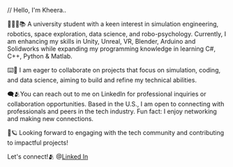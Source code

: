 // Hello, I'm Kheera..

👩🏾‍🎓📚  A university student with a keen interest in simulation engineering, robotics, space exploration, data science, and robo-psychology. Currently, I am enhancing my skills in Unity, Unreal, VR, Blender, Arduino and Solidworks while expanding my programming knowledge in learning C#, C++, Python & Matlab. 

⌨️🧪 I am eager to collaborate on projects that focus on simulation, coding, and data science, aiming to build and refine my technical abilities.

🗨️🫂You can reach out to me on LinkedIn for professional inquiries or collaboration opportunities. Based in the U.S., I am open to connecting with professionals and peers in the tech industry. Fun fact: I enjoy networking and making new connections.

🥼🪐 Looking forward to engaging with the tech community and contributing to impactful projects!


Let's connect!🫂 @[Linked In](https://www.linkedin.com/in/kheera-king-105b05129/)











